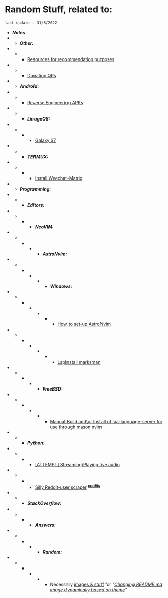# Random Stuff, related to:
`last update : 31/8/2022`

- ***Notes***
- - ***Other:***
- - - [Resources for recommendation purposes][3]
- - - [Donation QRs][12]
- - ***Android:***
- - - [Reverse Engineering APKs][11]
- - - ***LinageOS:***
- - - - [Galaxy S7][13]
- - - ***TERMUX:***
- - - - [Install Weechat-Matrix][9]
- - ***Programming:***
- - - ***Editors:***
- - - - ***NeoVIM:***
- - - - - ***AstroNvim:***
- - - - - - ***Windows:***
- - - - - - - [How to set-up AstroNvim][5]
- - - - - - - [LspInstall marksman][8]
- - - - - ***FreeBSD:***
- - - - - - [Manual Build and\\or Install of lua-language-server for use through mason.nvim][10]
- - - ***Python:***
- - - - [[ATTEMPT] Streaming\Playing live audio][4]
- - - - [Silly Reddit-user scraper][6] <sup>***[credits][7]***</sup>
- - - ***StackOverflow:***
- - - - ***Answers:***
- - - - - ***Random:***
- - - - - - Necessary [images & stuff][1] for *"[Changing README.md image dynamically based on theme][2]"*



[1]:  ./Programming/StackOverflow/Answers/70200610_11465149/README.md
[2]:  https://stackoverflow.com/a/70200610/11465149
[3]:  ./Notes/note1.md
[4]:  ./Notes/note2.md
[5]:  ./Notes/note3.md
[6]:  ./Programming/Python/reddit_scaper.py 
[7]:  https://github.com/nicholasserra/reddit-simple-media-scrape/blob/master/reddit_scrape.py
[8]:  ./Notes/note5.md
[9]:  ./Notes/note6.md
[10]: ./Notes/note7.md
[11]: ./Notes/note8.md
[12]: ./Notes/note9.md
[13]: ./Notes/note10.md

<!--Just testing git again-->

